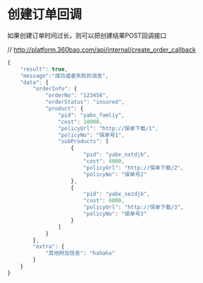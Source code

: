 # 创建订单回调

如果创建订单时间过长，则可以把创建结果POST回调接口

// http://platform.360bao.com/api/internal/create_order_callback

```javascript
{
	"result": true,
    "message":"成功或者失败的消息",
	"data": {
		"orderInfo": {
			"orderNo": "123456",
			"orderStatus": "insured",
			"product": {
				"pid": "yabx_famliy",
				"cost": 10000,
				"policyUrl": "http://保单下载/1",
				"policyNo": "保单号1",
				"subProducts": [
					{
						"pid": "yabx_nxtdjb",
						"cost": 4000,
						"policyUrl": "http://保单下载/2",
						"policyNo": "保单号2"
					},
					{
						"pid": "yabx_sezdjb",
						"cost": 6000,
						"policyUrl": "http://保单下载/3",
						"policyNo": "保单号3"
					}
				]
			}
		},
		"extra": {
			"其他附加信息": "hahaha"
		}
	}
}
```
